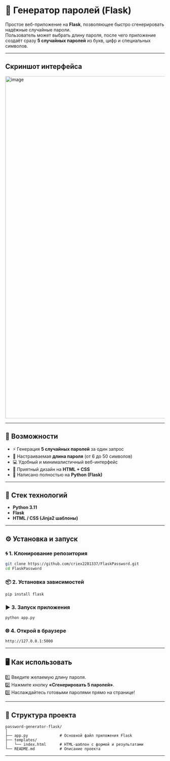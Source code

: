 # 🔐 **Генератор паролей (Flask)**

Простое веб-приложение на **Flask**, позволяющее быстро сгенерировать надёжные случайные пароли.  
Пользователь может выбрать длину пароля, после чего приложение создаёт сразу **5 случайных паролей** из букв, цифр и специальных символов.

---

## **Скриншот интерфейса**
<img width="1920" height="1080" alt="image" src="https://github.com/user-attachments/assets/079db33c-4d20-430c-8dde-66f905f50562" />

---

## 🚀 **Возможности**

- ⚡ Генерация **5 случайных паролей** за один запрос  
- 🔢 Настраиваемая **длина пароля** (от 6 до 50 символов)  
- 💻 Удобный и минималистичный веб-интерфейс  
- 🎨 Приятный дизайн на **HTML + CSS**  
- 🐍 Написано полностью на **Python (Flask)**  

---

## 🧩 **Стек технологий**

- **Python 3.11**  
- **Flask**  
- **HTML / CSS (Jinja2 шаблоны)**  

---

## ⚙️ **Установка и запуск**

### 🌀 1. Клонирование репозитория
```bash
git clone https://github.com/criex2281337/FlaskPassword.git
cd FlaskPassword
```

### 📦 2. Установка зависимостей
```bash
pip install flask
```

### ▶️ 3. Запуск приложения
```bash
python app.py
```

### 🌐 4. Открой в браузере
```
http://127.0.0.1:5000
```

---

## 🖥 **Как использовать**

1️⃣ Введите желаемую длину пароля.  
2️⃣ Нажмите кнопку **«Сгенерировать 5 паролей»**.  
3️⃣ Наслаждайтесь готовыми паролями прямо на странице!

---

## 📁 **Структура проекта**

```
password-generator-flask/
│
├── app.py              # Основной файл приложения Flask
├── templates/
│   └── index.html      # HTML-шаблон с формой и результатами
└── README.md           # Описание проекта
```

---
